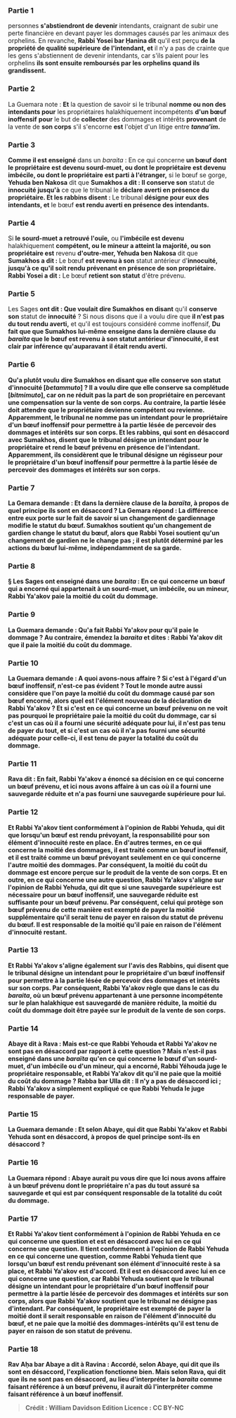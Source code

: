 
### Partie 1
personnes <b>s'abstiendront de devenir</b> intendants, craignant de subir une perte financière en devant payer les dommages causés par les animaux des orphelins. En revanche, <b>Rabbi Yosei bar Ḥanina dit</b> qu'il est perçu <b>de la propriété de qualité supérieure</b> <b>de l'intendant, et</b> il n'y a pas de crainte que les gens s'abstiennent de devenir intendants, car s'ils paient pour les orphelins <b>ils sont ensuite remboursés par les orphelins quand ils grandissent.</b>

### Partie 2
La Guemara note : <b>Et</b> la question de savoir si le tribunal <b>nomme ou non des intendants pour</b> les propriétaires halakhiquement incompétents <b>d'un bœuf inoffensif</b> <b>pour</b> le but de <b>collecter</b> des dommages et intérêts <b>provenant</b> de la vente de <b>son corps</b> s'il s'encorne <b>est</b> l'objet d'un litige entre <b><i>tanna'im</i>.</b>

### Partie 3
<b>Comme il est enseigné</b> dans un <i>baraita</i> : En ce qui concerne <b>un bœuf dont le propriétaire est devenu sourd-muet, ou dont le propriétaire est devenu imbécile, ou dont le propriétaire est parti à l'étranger,</b> si le bœuf se gorge, <b>Yehuda ben Nakosa</b> dit que <b>Sumakhos a dit : Il conserve son</b> statut de <b>innocuité jusqu'à</b> ce que le tribunal le <b>déclare averti en présence du propriétaire. Et les rabbins disent : </b> Le tribunal <b>désigne pour eux des intendants, et</b> le bœuf <b>est rendu averti en présence des intendants.</b>

### Partie 4
Si <b>le sourd-muet a retrouvé l'ouïe,</b> ou <b>l'imbécile est devenu</b> halakhiquement <b>compétent, ou le mineur a atteint la majorité, ou son propriétaire est</b> revenu <b>d'outre-mer, Yehuda ben Nakosa</b> dit que <b>Sumakhos a dit : </b> Le bœuf <b>est revenu à son</b> statut antérieur d'<b>innocuité, jusqu'à ce qu'il soit rendu prévenant en présence de son propriétaire. Rabbi Yosei a dit :</b> Le bœuf <b>retient son statut</b> d'être prévenu.

### Partie 5
Les Sages <b>ont dit : Que voulait dire Sumakhos</b> <b>en disant</b> qu'il <b>conserve son</b> statut de <b>innocuité</b> ? Si nous disons que</b> il a voulu dire que <b>il n'est pas du tout rendu averti,</b> et qu'il est toujours considéré comme inoffensif, <b>Du fait que <b>que</b> Sumakhos lui-même <b>enseigne</b> dans <b>la dernière clause</b> du <i>baraita</i> que le bœuf <b>est revenu à son</b> statut antérieur d'<b>innocuité,</b> il est clair <b>par inférence</b> qu'auparavant <b>il était rendu averti. </b>

### Partie 6
<b>Qu'a plutôt voulu dire</b> Sumakhos en disant que <b>elle conserve son</b> statut d'<b>innocuité [<i>betammuto</i>] ? </b> Il a voulu dire que <b>elle conserve sa complétude [<i>bitmimuto</i>], car on ne réduit pas la part de son</b> propriétaire en percevant une compensation sur la vente de son corps. Au contraire, la partie lésée doit attendre que le propriétaire devienne compétent ou revienne. <b>Apparemment,</b> le tribunal <b>ne nomme pas un intendant pour</b> le propriétaire <b>d'un bœuf inoffensif</b> pour permettre à la partie lésée <b>de percevoir</b> des dommages et intérêts <b>sur son corps. Et les rabbins,</b> qui sont en désaccord avec Sumakhos, <b>disent</b> que le tribunal <b>désigne un intendant pour</b> le propriétaire <b>et rend</b> le bœuf <b>prévenu en présence de l'intendant. Apparemment,</b> ils considèrent que le tribunal <b>désigne un régisseur pour</b> le propriétaire <b>d'un bœuf inoffensif</b> pour permettre à la partie lésée <b>de percevoir</b> des dommages et intérêts <b>sur son corps.</b>

### Partie 7
La Gemara demande : <b>Et</b> dans <b>la dernière clause</b> de la <i>baraïta</i>, <b>à propos de quel</b> principe <b>ils sont en désaccord ?</b> La Gemara répond : La différence <b>entre eux</b> porte sur le fait de savoir si un changement de <b>gardiennage modifie</b> le statut du bœuf. <b>Sumakhos soutient</b> qu'un changement de <b>gardien change</b> le statut du bœuf, <b>alors que Rabbi Yosei soutient</b> qu'un changement de <b>gardien ne le change pas</b> ; il est plutôt déterminé par les actions du bœuf lui-même, indépendamment de sa garde.

### Partie 8
§ <b>Les Sages ont enseigné</b> dans une <i>baraita</i> : En ce qui concerne <b>un bœuf qui a encorné</b> qui appartenait à <b>un sourd-muet, un imbécile, ou un mineur, Rabbi Ya'akov paie la moitié</b> du coût du <b>dommage.</b>

### Partie 9
La Guemara demande : <b>Qu'a fait Rabbi Ya'akov</b> pour qu'il paie le dommage ? <b>Au contraire,</b> émendez la <i>baraita</i> et <b>dites : Rabbi Ya'akov dit</b> que <b>il paie la moitié</b> du coût du <b>dommage.</b>

### Partie 10
La Guemara demande : <b>A quoi avons-nous affaire ? Si</b> c'est <b>à l'égard d'un bœuf inoffensif</b>, <b>n'est-ce pas</b> <b>évident ? Tout le monde</b> autre <b>aussi</b> considère que l'on <b>paye la moitié</b> du coût du <b>dommage</b> causé par son bœuf encorné, alors quel est l'élément nouveau de la déclaration de Rabbi Ya'akov ? <b>Et si</b> c'est <b>en ce qui concerne un bœuf prévenu</b> on ne voit pas pourquoi le propriétaire paie la moitié du coût du dommage, car <b>si</b> c'est un cas <b>où il a fourni</b> une <b>sécurité adéquate pour lui, il n'est pas tenu de payer du tout, et si</b> c'est un cas <b>où il n'a pas fourni</b> une <b>sécurité adéquate pour celle-ci, il est tenu de payer la totalité</b> du coût du <b>dommage. </b>

### Partie 11
<b>Rava dit : En fait,</b> Rabbi Ya'akov a énoncé sa décision <b>en ce qui concerne un bœuf prévenu</b>, <b>et ici nous avons affaire</b> à un cas <b>où il a fourni une sauvegarde réduite et n'a pas fourni une sauvegarde supérieure pour lui.</b>

### Partie 12
<b>Et Rabbi Ya'akov tient conformément</b> à l'opinion de <b>Rabbi Yehuda, qui dit</b> que lorsqu'un bœuf est rendu prévoyant, la responsabilité pour <b>son élément d'innocuité reste en place.</b> En d'autres termes, en ce qui concerne la moitié des dommages, il est traité comme un bœuf inoffensif, et il est traité comme un bœuf prévoyant seulement en ce qui concerne l'autre moitié des dommages. Par conséquent, la moitié du coût du dommage est encore perçue sur le produit de la vente de son corps. <b>Et</b> en outre, en ce qui concerne une autre question, Rabbi Ya'akov <b>s'aligne sur</b> l'opinion de <b>Rabbi Yehuda, qui dit</b> que si une sauvegarde supérieure est nécessaire pour un bœuf inoffensif, <b>une sauvegarde réduite est suffisante pour un bœuf prévenu</b>. Par conséquent, celui qui protège son bœuf prévenu de cette manière est exempté de payer la moitié supplémentaire qu'il serait tenu de payer en raison du statut de prévenu du bœuf. Il est responsable de la moitié qu'il paie en raison de l'élément d'innocuité restant.

### Partie 13
<b>Et</b> Rabbi Ya'akov <b>s'aligne également sur</b> l'avis des <b>Rabbins, qui disent</b> que le tribunal <b>désigne un intendant pour</b> le propriétaire <b>d'un bœuf inoffensif</b> pour permettre à la partie lésée <b>de percevoir</b> des dommages et intérêts <b>sur son corps. </b> Par conséquent, Rabbi Ya'akov règle que dans le cas du <i>baraita</i>, où un bœuf prévenu appartenant à une personne incompétente sur le plan halakhique est sauvegardé de manière réduite, la moitié du coût du dommage doit être payée sur le produit de la vente de son corps.

### Partie 14
<b>Abaye dit à</b> Rava : <b>Mais est-ce que</b> Rabbi Yehouda et Rabbi Ya'akov <b>ne sont pas en désaccord</b> par rapport à cette question ? <b>Mais n'est-il pas enseigné</b> dans une <i>baraïta</i> qu'en ce qui concerne <b>le bœuf d'un sourd-muet, d'un imbécile ou d'un mineur, qui a encorné, Rabbi Yéhouda juge</b> le propriétaire <b>responsable, et Rabbi Ya'akov dit qu'il ne paie</b> que la <b>moitié</b> du coût du <b>dommage ? Rabba bar Ulla dit :</b> Il n'y a pas de désaccord ici ; <b>Rabbi Ya'akov</b> a simplement <b>expliqué ce que Rabbi Yehuda le juge responsable</b> de payer.

### Partie 15
La Guemara demande : <b>Et selon Abaye, qui dit</b> que Rabbi Ya'akov et Rabbi Yehuda <b>sont en désaccord, à propos de quel</b> principe <b>sont-ils en désaccord ?</b>

### Partie 16
La Guemara répond : Abaye aurait pu <b>vous dire</b> que <b>Ici nous avons affaire à un bœuf prévenu</b> dont le propriétaire <b>n'a pas du tout assuré sa sauvegarde</b> et qui est par conséquent responsable de la totalité du coût du dommage.

### Partie 17
Et <b>Rabbi Ya'akov tient conformément</b> à l'opinion de <b>Rabbi Yehuda en ce qui concerne une</b> question <b>et est en désaccord avec lui en ce qui concerne une</b> question. <b>Il tient conformément</b> à l'opinion de <b>Rabbi Yehuda en ce qui concerne une</b> question, <b>comme Rabbi Yehuda tient</b> que lorsqu'un bœuf est rendu prévenant <b>son élément d'innocuité reste à sa place,</b> et Rabbi Ya'akov est d'accord. <b>Et il est en désaccord avec lui en ce qui concerne une</b> question, <b>car Rabbi Yehuda soutient</b> que le tribunal <b>désigne un intendant pour</b> le propriétaire <b>d'un bœuf inoffensif</b> pour permettre à la partie lésée <b>de percevoir</b> des dommages et intérêts <b>sur son corps, alors que Rabbi Ya'akov soutient</b> que le tribunal <b>ne désigne pas</b> d'intendant. Par conséquent, le propriétaire est exempté de payer la moitié dont il serait responsable en raison de l'élément d'innocuité du bœuf, <b>et ne paie que la moitié</b> des dommages-intérêts qu'il est tenu de payer <b>en raison</b> de son statut de <b>prévenu</b>.

### Partie 18
<b>Rav Aḥa bar Abaye a dit à Ravina : Accordé, selon Abaye, qui dit</b> que <b>ils sont en désaccord,</b> l'explication <b>fonctionne bien. Mais selon Rava, qui dit</b> que <b>ils ne sont pas en désaccord, au lieu d'interpréter</b> la <i>baraita</i> comme faisant référence <b>à un bœuf prévenu</b>, <b>il aurait dû l'interpréter</b> comme faisant référence <b>à un bœuf inoffensif</b>.

>Crédit : William Davidson Edition
>Licence : CC BY-NC